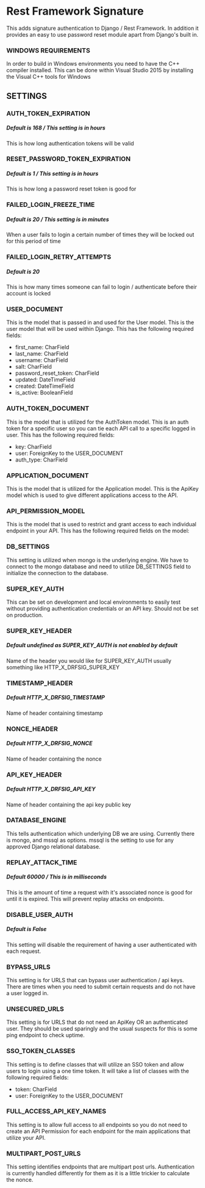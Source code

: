 # Rest Framework Signature

This adds signature authentication to Django / Rest Framework. In addition it provides an easy to use password reset module apart from Django's built in.

### WINDOWS REQUIREMENTS
In order to build in Windows environments you need to have the C++ compiler installed. This can be done within Visual Studio 2015 by installing the Visual C++ tools for Windows


## SETTINGS

### AUTH_TOKEN_EXPIRATION
##### Default is 168 / This setting is in hours
This is how long authentication tokens will be valid


### RESET_PASSWORD_TOKEN_EXPIRATION
##### Default is 1 / This setting is in hours
This is how long a password reset token is good for


### FAILED_LOGIN_FREEZE_TIME
##### Default is 20 / This setting is in minutes
When a user fails to login a certain number of times they will be locked out for this period of time


### FAILED_LOGIN_RETRY_ATTEMPTS
##### Default is 20
This is how many times someone can fail to login / authenticate before their account is locked


### USER_DOCUMENT
This is the model that is passed in and used for the User model. This is the user model that will be used within Django. This has the following required fields:
 * first_name: CharField
 * last_name: CharField
 * username: CharField
 * salt: CharField
 * password_reset_token: CharField
 * updated: DateTimeField
 * created: DateTimeField
 * is_active: BooleanField


### AUTH_TOKEN_DOCUMENT
This is the model that is utilized for the AuthToken model. This is an auth token for a specific user so you can tie each API call to a specific logged in user. This has the following required fields:
 * key: CharField
 * user: ForeignKey to the USER_DOCUMENT
 * auth_type: CharField


### APPLICATION_DOCUMENT
This is the model that is utilized for the Application model. This is the ApiKey model which is used to give different applications access to the API.


### API_PERMISSION_MODEL
This is the model that is used to restrict and grant access to each individual endpoint in your API. This has the following required fields on the model:


### DB_SETTINGS
This setting is utilized when mongo is the underlying engine. We have to connect to the mongo database and need to utilize DB_SETTINGS field to initialize the connection to the database.


### SUPER_KEY_AUTH
This can be set on development and local environments to easily test without providing authentication credentials or an API key. Should not be set on production.


### SUPER_KEY_HEADER
##### Default undefined as SUPER_KEY_AUTH is not enabled by default
Name of the header you would like for SUPER_KEY_AUTH usually something like HTTP_X_DRFSIG_SUPER_KEY


### TIMESTAMP_HEADER
##### Default HTTP_X_DRFSIG_TIMESTAMP
Name of header containing timestamp


### NONCE_HEADER
##### Default HTTP_X_DRFSIG_NONCE
Name of header containing the nonce


### API_KEY_HEADER
##### Default HTTP_X_DRFSIG_API_KEY
Name of header containing the api key public key


### DATABASE_ENGINE
This tells authentication which underlying DB we are using. Currently there is mongo, and mssql as options. mssql is the setting to use for any approved Django relational database.


### REPLAY_ATTACK_TIME
##### Default 60000 / This is in milliseconds
This is the amount of time a request with it's associated nonce is good for until it is expired. This will prevent replay attacks on endpoints.


### DISABLE_USER_AUTH
##### Default is False
This setting will disable the requirement of having a user authenticated with each request.


### BYPASS_URLS
This setting is for URLS that can bypass user authentication / api keys. There are times when you need to submit certain requests and do not have a user logged in.


### UNSECURED_URLS
This setting is for URLS that do not need an ApiKey OR an authenticated user. They should be used sparingly and the usual suspects for this is some ping endpoint to check uptime.


### SSO_TOKEN_CLASSES
This setting is to define classes that will utilize an SSO token and allow users to login using a one time token. It will take a list of classes with the following required fields:
 * token: CharField
 * user: ForeignKey to the USER_DOCUMENT


### FULL_ACCESS_API_KEY_NAMES
This setting is to allow full access to all endpoints so you do not need to create an API Permission for each endpoint for the main applications that utilize your API.


### MULTIPART_POST_URLS
This setting identifies endpoints that are multipart post urls. Authentication is currently handled differently for them as it is a little trickier to calculate the nonce.
